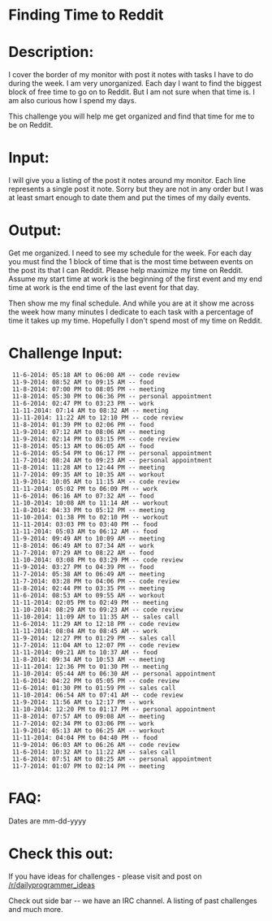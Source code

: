 # Finding Time to Reddit
<div class="md"><h1>Description:</h1>
<p>I cover the border of my monitor with post it notes with tasks I have to do during the week. I am very unorganized. Each day I want to find the biggest block of free time to go on to Reddit. But I am not sure when that time is. I am also curious how I spend my days.</p>
<p>This challenge you will help me get organized and find that time for me to be on Reddit.</p>
<h1>Input:</h1>
<p>I will give you a listing of the post it notes around my monitor. Each line represents a single post it note. Sorry but they are not in any order but I was at least smart enough to date them and put the times of my daily events.</p>
<h1>Output:</h1>
<p>Get me organized. I need to see my schedule for the week. For each day you must find the 1 block of time that is the most time between events on the post its that I can Reddit. Please help maximize my time on Reddit. Assume my start time at work is the beginning of the first event and my end time at work is the end time of the last event for that day. </p>
<p>Then show me my final schedule. And while you are at it show me across the week how many minutes I dedicate to each task with a percentage of time it takes up my time. Hopefully I don't spend most of my time on Reddit.</p>
<h1>Challenge Input:</h1>
<pre><code> 11-6-2014: 05:18 AM to 06:00 AM -- code review
 11-9-2014: 08:52 AM to 09:15 AM -- food
 11-8-2014: 07:00 PM to 08:05 PM -- meeting
 11-8-2014: 05:30 PM to 06:36 PM -- personal appointment
 11-6-2014: 02:47 PM to 03:23 PM -- work
 11-11-2014: 07:14 AM to 08:32 AM -- meeting
 11-11-2014: 11:22 AM to 12:10 PM -- code review
 11-8-2014: 01:39 PM to 02:06 PM -- food
 11-9-2014: 07:12 AM to 08:06 AM -- meeting
 11-9-2014: 02:14 PM to 03:15 PM -- code review
 11-8-2014: 05:13 AM to 06:05 AM -- food
 11-6-2014: 05:54 PM to 06:17 PM -- personal appointment
 11-7-2014: 08:24 AM to 09:23 AM -- personal appointment
 11-8-2014: 11:28 AM to 12:44 PM -- meeting
 11-7-2014: 09:35 AM to 10:35 AM -- workout
 11-9-2014: 10:05 AM to 11:15 AM -- code review
 11-11-2014: 05:02 PM to 06:09 PM -- work
 11-6-2014: 06:16 AM to 07:32 AM -- food
 11-10-2014: 10:08 AM to 11:14 AM -- workout
 11-8-2014: 04:33 PM to 05:12 PM -- meeting
 11-10-2014: 01:38 PM to 02:10 PM -- workout
 11-11-2014: 03:03 PM to 03:40 PM -- food
 11-11-2014: 05:03 AM to 06:12 AM -- food
 11-9-2014: 09:49 AM to 10:09 AM -- meeting
 11-8-2014: 06:49 AM to 07:34 AM -- work
 11-7-2014: 07:29 AM to 08:22 AM -- food
 11-10-2014: 03:08 PM to 03:29 PM -- code review
 11-9-2014: 03:27 PM to 04:39 PM -- food
 11-7-2014: 05:38 AM to 06:49 AM -- meeting
 11-7-2014: 03:28 PM to 04:06 PM -- code review
 11-8-2014: 02:44 PM to 03:35 PM -- meeting
 11-6-2014: 08:53 AM to 09:55 AM -- workout
 11-11-2014: 02:05 PM to 02:49 PM -- meeting
 11-10-2014: 08:29 AM to 09:23 AM -- code review
 11-10-2014: 11:09 AM to 11:35 AM -- sales call
 11-6-2014: 11:29 AM to 12:18 PM -- code review
 11-11-2014: 08:04 AM to 08:45 AM -- work
 11-9-2014: 12:27 PM to 01:29 PM -- sales call
 11-7-2014: 11:04 AM to 12:07 PM -- code review
 11-11-2014: 09:21 AM to 10:37 AM -- food
 11-8-2014: 09:34 AM to 10:53 AM -- meeting
 11-11-2014: 12:36 PM to 01:30 PM -- meeting
 11-10-2014: 05:44 AM to 06:30 AM -- personal appointment
 11-6-2014: 04:22 PM to 05:05 PM -- code review
 11-6-2014: 01:30 PM to 01:59 PM -- sales call
 11-10-2014: 06:54 AM to 07:41 AM -- code review
 11-9-2014: 11:56 AM to 12:17 PM -- work
 11-10-2014: 12:20 PM to 01:17 PM -- personal appointment
 11-8-2014: 07:57 AM to 09:08 AM -- meeting
 11-7-2014: 02:34 PM to 03:06 PM -- work
 11-9-2014: 05:13 AM to 06:25 AM -- workout
 11-11-2014: 04:04 PM to 04:40 PM -- food
 11-9-2014: 06:03 AM to 06:26 AM -- code review
 11-6-2014: 10:32 AM to 11:22 AM -- sales call
 11-6-2014: 07:51 AM to 08:25 AM -- personal appointment
 11-7-2014: 01:07 PM to 02:14 PM -- meeting
</code></pre>
<h1>FAQ:</h1>
<p>Dates are mm-dd-yyyy</p>
<h1>Check this out:</h1>
<p>If you have ideas for challenges - please visit and post on <a href="/r/dailyprogrammer_ideas">/r/dailyprogrammer_ideas</a></p>
<p>Check out side bar -- we have an IRC channel. A listing of past challenges and much more.</p>
</div>
